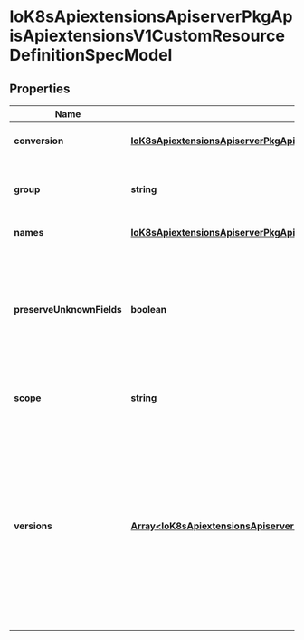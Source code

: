 # IoK8sApiextensionsApiserverPkgApisApiextensionsV1CustomResourceDefinitionSpecModel

## Properties

Name | Type | Description | Notes
------------ | ------------- | ------------- | -------------
**conversion** | [**IoK8sApiextensionsApiserverPkgApisApiextensionsV1CustomResourceConversion**](IoK8sApiextensionsApiserverPkgApisApiextensionsV1CustomResourceConversion.md) |  | [optional] [default to undefined]
**group** | **string** | group is the API group of the defined custom resource. The custom resources are served under &#x60;/apis/&lt;group&gt;/...&#x60;. Must match the name of the CustomResourceDefinition (in the form &#x60;&lt;names.plural&gt;.&lt;group&gt;&#x60;). | [default to undefined]
**names** | [**IoK8sApiextensionsApiserverPkgApisApiextensionsV1CustomResourceDefinitionNames**](IoK8sApiextensionsApiserverPkgApisApiextensionsV1CustomResourceDefinitionNames.md) |  | [default to undefined]
**preserveUnknownFields** | **boolean** | preserveUnknownFields indicates that object fields which are not specified in the OpenAPI schema should be preserved when persisting to storage. apiVersion, kind, metadata and known fields inside metadata are always preserved. This field is deprecated in favor of setting &#x60;x-preserve-unknown-fields&#x60; to true in &#x60;spec.versions[*].schema.openAPIV3Schema&#x60;. See https://kubernetes.io/docs/tasks/extend-kubernetes/custom-resources/custom-resource-definitions/#field-pruning for details. | [optional] [default to undefined]
**scope** | **string** | scope indicates whether the defined custom resource is cluster- or namespace-scoped. Allowed values are &#x60;Cluster&#x60; and &#x60;Namespaced&#x60;. | [default to undefined]
**versions** | [**Array&lt;IoK8sApiextensionsApiserverPkgApisApiextensionsV1CustomResourceDefinitionVersion&gt;**](IoK8sApiextensionsApiserverPkgApisApiextensionsV1CustomResourceDefinitionVersion.md) | versions is the list of all API versions of the defined custom resource. Version names are used to compute the order in which served versions are listed in API discovery. If the version string is \&quot;kube-like\&quot;, it will sort above non \&quot;kube-like\&quot; version strings, which are ordered lexicographically. \&quot;Kube-like\&quot; versions start with a \&quot;v\&quot;, then are followed by a number (the major version), then optionally the string \&quot;alpha\&quot; or \&quot;beta\&quot; and another number (the minor version). These are sorted first by GA &gt; beta &gt; alpha (where GA is a version with no suffix such as beta or alpha), and then by comparing major version, then minor version. An example sorted list of versions: v10, v2, v1, v11beta2, v10beta3, v3beta1, v12alpha1, v11alpha2, foo1, foo10. | [default to undefined]


